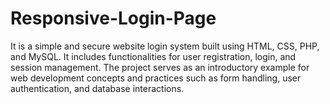 # Responsive-Login-Page
It is a simple and secure website login system built using HTML, CSS, PHP, and MySQL. It includes functionalities for user registration, login, and session management. The project serves as an introductory example for web development concepts and practices such as form handling, user authentication, and database interactions.
